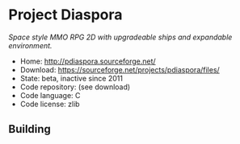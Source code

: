 # Project Diaspora

_Space style MMO RPG 2D with upgradeable ships and expandable environment._

- Home: http://pdiaspora.sourceforge.net/
- Download: https://sourceforge.net/projects/pdiaspora/files/
- State: beta, inactive since 2011
- Code repository: (see download)
- Code language: C
- Code license: zlib

## Building

